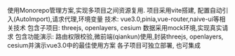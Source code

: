 使用Monorepo管理方案,实现多项目之间资源复用.
项目采用vite搭建, 配置自动引入(AutoImport),请求代理,环境变量
技术: vue3.0,pinia,vue-router,naive-ui等相关技术 包含子项目: threejs, openlayers, cesium
数据采用mock环境,实现真实请求
包含功能演示: 路由权限校验,微前端(qiankun)使用,封装threejs, openlayers, cesium并演示vue3.0中的最佳使用方案
各子项目可独立部署, 也可集成
